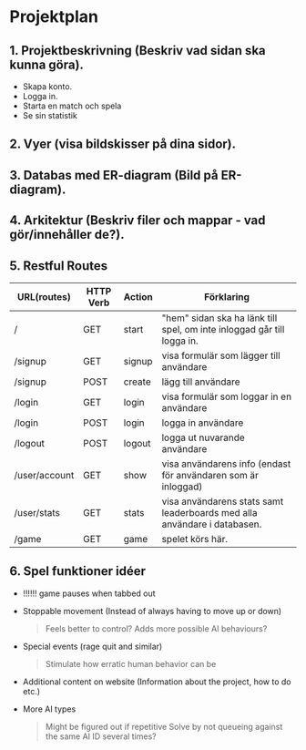 # Projektplan

## 1. Projektbeskrivning (Beskriv vad sidan ska kunna göra).
- Skapa konto.
- Logga in.
- Starta en match och spela
- Se sin statistik
## 2. Vyer (visa bildskisser på dina sidor).

## 3. Databas med ER-diagram (Bild på ER-diagram).

## 4. Arkitektur (Beskriv filer och mappar - vad gör/innehåller de?).

## 5. Restful Routes
URL(routes) | HTTP Verb | Action | Förklaring
--- | --- | --- | ---
/ | GET | start | "hem" sidan ska ha länk till spel, om inte inloggad går till logga in. 
/signup | GET | signup | visa formulär som lägger till användare
/signup | POST | create | lägg till användare
/login | GET | login | visa formulär som loggar in en användare
/login | POST | login | logga in användare
/logout | POST | logout | logga ut nuvarande användare
/user/account | GET | show | visa användarens info (endast för användaren som är inloggad)
/user/stats | GET | stats | visa användarens stats samt leaderboards med alla användare i databasen. 
/game | GET | game | spelet körs här.

## 6. Spel funktioner idéer

- !!!!!! game pauses when tabbed out

- Stoppable movement (Instead of always having to move up or down)
  >Feels better to control?
  >Adds more possible AI behaviours?

- Special events (rage quit and similar)
  >Stimulate how erratic human behavior can be

- Additional content on website (Information about the project, how to do etc.)

- More AI types
  >Might be figured out if repetitive
  >Solve by not queueing against the same AI ID several times?




